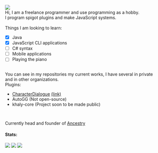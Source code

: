 ![](https://komarev.com/ghpvc/?username=iAtog&color=brightgreen) <br>
Hi, I am a freelance programmer and use programming as a hobby.<br>
I program spigot plugins and make JavaScript systems.<br><br>
Things I am looking to learn:
- [x] Java
- [x] JavaScript CLI applications
- [ ] C# syntax
- [ ] Mobile applications
- [ ] Playing the piano
<br>
You can see in my repositories my current works, I have several in private and in other organizations.<br>
Plugins:<br>

* [CharacterDialogue](https://github.com/iAtog/CharacterDialogue) [(link)](https://www.spigotmc.org/resources/95868/)
* AutoGG (Not open-source)
* khaly-core (Project soon to be made public)
<br>

Currently head and founder of [Ancestry](https://github.com/AncestryCode)

#### Stats:
![](https://github-profile-summary-cards.vercel.app/api/cards/profile-details?username=iAtog&theme=github_dark)
![](https://github-profile-summary-cards.vercel.app/api/cards/stats?username=iATog&theme=github_dark)
![](https://github-profile-summary-cards.vercel.app/api/cards/repos-per-language?username=iAtog&theme=github_dark) 
